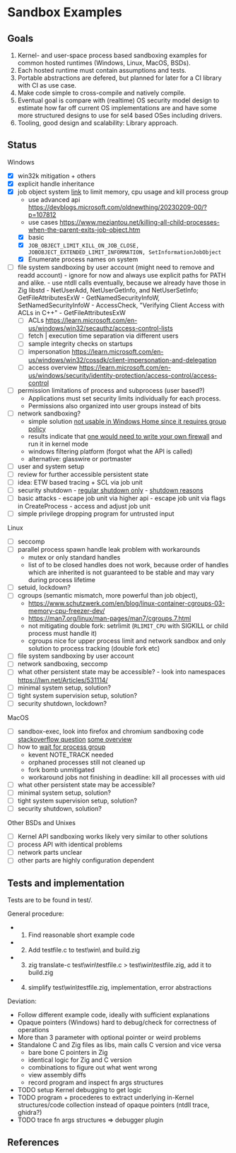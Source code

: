 # Sandbox Examples

## Goals

1. Kernel- and user-space process based sandboxing examples for common hosted
   runtimes (Windows, Linux, MacOS, BSDs).
2. Each hosted runtime must contain assumptions and tests.
3. Portable abstractions are defered, but planned for later for a CI library
   with CI as use case.
4. Make code simple to cross-compile and natively compile.
5. Eventual goal is compare with (realtime) OS security model design to
   estimate how far off current OS implementations are and have some more
   structured designs to use for sel4 based OSes including drivers.
6. Tooling, good design and scalability: Library approach.

## Status

Windows
- [x] win32k mitigation + others
- [x] explicit handle inheritance
- [x] job object system
  [link](https://learn.microsoft.com/en-us/windows/win32/api/jobapi2/) to limit
  memory, cpu usage and kill process group
    - use advanced api https://devblogs.microsoft.com/oldnewthing/20230209-00/?p=107812
    - use cases https://www.meziantou.net/killing-all-child-processes-when-the-parent-exits-job-object.htm
    - [x] basic
    - [x] `JOB_OBJECT_LIMIT_KILL_ON_JOB_CLOSE, JOBOBJECT_EXTENDED_LIMIT_INFORMATION, SetInformationJobObject`
    - [x] Enumerate process names on system
- [ ] file system sandboxing by user account (might need to remove and readd account)
      - ignore for now and always use explicit paths for PATH and alike.
      - use ntdll calls eventually, because we already have those in Zig libstd
      - NetUserAdd, NetUserGetInfo, and NetUserSetInfo; GetFileAttributesExW
      - GetNamedSecurityInfoW, SetNamedSecurityInfoW
      - AccessCheck, "Verifying Client Access with ACLs in C++"
      - GetFileAttributesExW
    - [ ] ACLs https://learn.microsoft.com/en-us/windows/win32/secauthz/access-control-lists
    - [ ] fetch | execution time separation via different users
    - [ ] sample integrity checks on startups
    - [ ] impersonation https://learn.microsoft.com/en-us/windows/win32/cossdk/client-impersonation-and-delegation
    - [ ] access overview https://learn.microsoft.com/en-us/windows/security/identity-protection/access-control/access-control
- [ ] permission limitations of process and subprocess (user based?)
    - Applications must set security limits individually for each process.
    - Permissions also organized into user groups instead of bits
- [ ] network sandboxing?
    - simple solution [not usable in Windows Home since it requires group policy](https://learn.microsoft.com/en-us/windows/win32/netmgmt/user-functions)
    - results indicate that [one would need to write your own firewall](https://stackoverflow.com/questions/2305375/blocking-all-windows-internet-access-from-a-win32-app)
      and run it in kernel mode
    - windows filtering platform (forgot what the API is called)
    - alternative: glasswire or portmaster
- [ ] user and system setup
- [ ] review for further accessible persistent state
- [ ] idea: ETW based tracing + SCL via job unit
- [ ] security shutdown
      - [regular shutdown only](https://learn.microsoft.com/en-us/windows/win32/shutdown/how-to-shut-down-the-system)
      - [shutdown reasons](https://learn.microsoft.com/en-us/windows/win32/shutdown/system-shutdown-reason-codes)
- [ ] basic attacks
      - escape job unit via higher api
      - escape job unit via flags in CreateProcess
      - access and adjust job unit
- [ ] simple privilege dropping program for untrusted input

Linux
- [ ] seccomp
- [ ] parallel process spawn handle leak problem with workarounds
    - mutex or only standard handles
    - list of to be closed handles does not work, because order of handles
      which are inherited is not guaranteed to be stable and may vary during
      process lifetime
- [ ] setuid, lockdown?
- [ ] cgroups (semantic mismatch, more powerful than job object),
    - https://www.schutzwerk.com/en/blog/linux-container-cgroups-03-memory-cpu-freezer-dev/
    - https://man7.org/linux/man-pages/man7/cgroups.7.html
    - not mitigating double fork: setrlimit (`RLIMIT_CPU` with SIGKILL or child process must handle it)
    - cgroups nice for upper process limit and network sandbox and only
      solution to process tracking (double fork etc)
- [ ] file system sandboxing by user account
- [ ] network sandboxing, seccomp
- [ ] what other persistent state may be accessible?
      - look into namespaces https://lwn.net/Articles/531114/
- [ ] minimal system setup, solution?
- [ ] tight system supervision setup, solution?
- [ ] security shutdown, lockdown?

MacOS
- [ ] sandbox-exec, look into firefox and chromium sandboxing code
      [stackoverflow question](https://stackoverflow.com/questions/56703697/how-to-sandbox-third-party-applications-when-sandbox-exec-is-deprecated-now)
      [some overview](https://www.karltarvas.com/macos-app-sandboxing-via-sandbox-exec.html)
- [ ] how to [wait for process group](https://jmmv.dev/2019/11/wait-for-process-group-darwin.html)
    - kevent NOTE\_TRACK needed
    - orphaned processes still not cleaned up
    - fork bomb unmitigated
    - workaround jobs not finishing in deadline: kill all processes with uid
- [ ] what other persistent state may be accessible?
- [ ] minimal system setup, solution?
- [ ] tight system supervision setup, solution?
- [ ] security shutdown, solution?

Other BSDs and Unixes
- [ ] Kernel API sandboxing works likely very similar to other solutions
- [ ] process API with identical problems
- [ ] network parts unclear
- [ ] other parts are highly configuration dependent

## Tests and implementation

Tests are to be found in test/.

General procedure:
- 1. Find reasonable short example code
- 2. Add testfile.c to test\win\ and build.zig
- 3. zig translate-c test\win\testfile.c > test\win\testfile.zig, add it to build.zig
- 4. simplify test\win\testfile.zig, implementation, error abstractions

Deviation:
- Follow different example code, ideally with sufficient explanations
- Opaque pointers (Windows) hard to debug/check for correctness of operations
- More than 3 parameter with optional pointer or weird problems
- Standalone C and Zig files as libs, main calls C version and vice versa
  * bare bone C pointers in Zig
  * identical logic for Zig and C version
  * combinations to figure out what went wrong
  * view assembly diffs
  * record program and inspect fn args structures
- TODO setup Kernel debugging to get logic
- TODO program + procederes to extract underlying in-Kernel structures/code
  collection instead of opaque pointers (ntdll trace, ghidra?)
- TODO trace fn args structures => debugger plugin

## References
